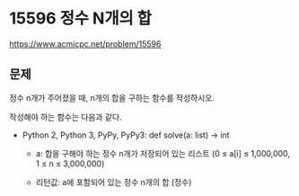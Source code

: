 # 15596 정수 N개의 합
https://www.acmicpc.net/problem/15596

## 문제
정수 n개가 주어졌을 때, n개의 합을 구하는 함수를 작성하시오.

작성해야 하는 함수는 다음과 같다.

* Python 2, Python 3, PyPy, PyPy3: def solve(a: list) -> int

  * a: 합을 구해야 하는 정수 n개가 저장되어 있는 리스트 (0 ≤ a[i] ≤ 1,000,000, 1 ≤ n ≤ 3,000,000)

  * 리턴값: a에 포함되어 있는 정수 n개의 합 (정수)

